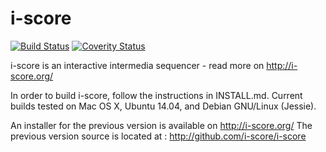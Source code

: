 i-score
=======

[![Build Status](https://travis-ci.org/OSSIA/i-score.svg?branch=dev)](https://travis-ci.org/OSSIA/i-score)
[![Coverity Status](https://scan.coverity.com/projects/3356/badge.svg)](https://scan.coverity.com/projects/3356)

i-score is an interactive intermedia sequencer - read more on http://i-score.org/

In order to build i-score, follow the instructions in INSTALL.md.
Current builds tested on Mac OS X, Ubuntu 14.04, and Debian GNU/Linux (Jessie).

An installer for the previous version is available on http://i-score.org/
The previous version source is located at : http://github.com/i-score/i-score
